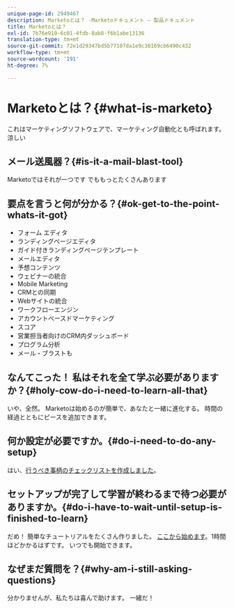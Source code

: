 ```yaml
---
unique-page-id: 2949467
description: Marketoとは？ -Marketoドキュメント — 製品ドキュメント
title: Marketoとは？
exl-id: 7b76e910-6c01-4fdb-8ab8-f6b1abe13136
translation-type: tm+mt
source-git-commit: 72e1d29347bd5b77107da1e9c30169cb6490c432
workflow-type: tm+mt
source-wordcount: '191'
ht-degree: 7%

---
```


# Marketoとは？{#what-is-marketo}

これはマーケティングソフトウェアで、マーケティング自動化とも呼ばれます。 涼しい

## メール送風器？{#is-it-a-mail-blast-tool}

Marketoではそれが一つです でももっとたくさんあります

## 要点を言うと何が分かる？{#ok-get-to-the-point-whats-it-got}

* フォーム エディタ
* ランディングページエディタ
* ガイド付きランディングページテンプレート
* メールエディタ
* 予想コンテンツ
* ウェビナーの統合
* Mobile Marketing
* CRMとの同期
* Webサイトの統合
* ワークフローエンジン
* アカウントベースドマーケティング
* スコア
* 営業担当者向けのCRM内ダッシュボード
* プログラム分析
* メール・ブラストも

## なんてこった！ 私はそれを全て学ぶ必要がありますか？{#holy-cow-do-i-need-to-learn-all-that}

いや、全然。 Marketoは始めるのが簡単で、あなたと一緒に進化する。 時間の経過とともにピースを追加できます。

## 何か設定が必要ですか。{#do-i-need-to-do-any-setup}

はい、[行うべき事柄のチェックリストを作成しました](/help/marketo/getting-started/setup-steps/setup-checklist.md)。

## セットアップが完了して学習が終わるまで待つ必要がありますか。{#do-i-have-to-wait-until-setup-is-finished-to-learn}

だめ！ 簡単なチュートリアルをたくさん作りました。 [ここから始めます](/help/marketo/getting-started/quick-wins/get-set-up-and-add-a-person.md)。1時間ほどかかるはずです。 いつでも開始できます。

## なぜまだ質問を？{#why-am-i-still-asking-questions}

分かりませんが、私たちは喜んで助けます。 一緒だ！
